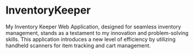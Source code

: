 # InventoryKeeper
My Inventory Keeper Web Application, designed for seamless inventory management, stands as a testament to my innovation and problem-solving skills. This application introduces a new level of efficiency by utilizing handheld scanners for item tracking and cart management.
